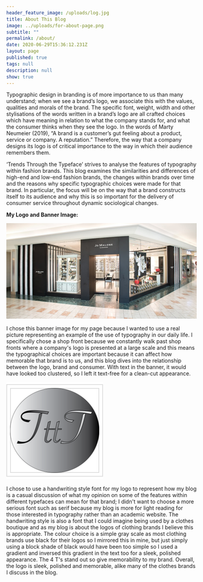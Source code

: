 ```yaml
---
header_feature_image: /uploads/log.jpg
title: About This Blog
image: ../uploads/for-about-page.png
subtitle: ""
permalink: /about/
date: 2020-06-29T15:36:12.231Z
layout: page
published: true
tags: null
description: null
show: true
---
```

Typographic design in branding is of more importance to us than many understand; when we see a brand’s logo, we associate this with the values, qualities and morals of the brand. The specific font, weight, width and other stylisations of the words written in a brand’s logo are all crafted choices which have meaning in relation to what the company stands for, and what the consumer thinks when they see the logo. In the words of Marty Neumeier (2019), “A brand is a customer’s gut feeling about a product, service or company. A reputation.” Therefore, the way that a company designs its logo is of critical importance to the way in which their audience remembers them.

‘Trends Through the Typeface’ strives to analyse the features of typography within fashion brands. This blog examines the similarities and differences of high-end and low-end fashion brands, the changes within brands over time and the reasons why specific typographic choices were made for that brand. In particular, the focus will be on the way that a brand constructs itself to its audience and why this is so important for the delivery of consumer service throughout dynamic sociological changes.



**My Logo and Banner Image:**

![](../uploads/jo-malone-2.jpeg)

I chose this banner image for my page because I wanted to use a real picture representing an example of the use of typography in our daily life. I specifically chose a shop front because we constantly walk past shop fronts where a company's logo is presented at a large scale and this means the typographical choices are important because it can affect how memorable that brand is to us, and this blog dives into the relationship between the logo, brand and consumer. With text in the banner, it would have looked too clustered, so I left it text-free for a clean-cut appearance.

![](../uploads/logo-edited.png)

I chose to use a handwriting style font for my logo to represent how my blog is a casual discussion of what my opinion on some of the features within different typefaces can mean for that brand; I didn't want to choose a more serious font such as serif because my blog is more for light reading for those interested in typography rather than an academic website. The handwriting style is also a font that I could imagine being used by a clothes boutique and as my blog is about the logos of clothing brands I believe this is appropriate. The colour choice is a simple gray scale as most clothing brands use black for their logos so I mirrored this in mine, but just simply using a block shade of black would have been too simple so I used a gradient and inversed this gradient in the text too for a sleek, polished appearance. The 4 T's stand out so give memorability to my brand. Overall, the logo is sleek, polished and memorable, alike many of the clothes brands I discuss in the blog.